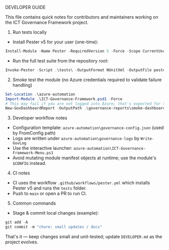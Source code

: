 DEVELOPER GUIDE

This file contains quick notes for contributors and maintainers working on the ICT Governance Framework project.

1) Run tests locally

- Install Pester v5 for your user (one-time):

```powershell
Install-Module -Name Pester -RequiredVersion 5 -Force -Scope CurrentUser -AllowClobber -SkipPublisherCheck
```

- Run the full test suite from the repository root:

```powershell
Invoke-Pester -Script .\tests\ -OutputFormat NUnitXml -OutputFile pester-results.xml -PassThru
```

2) Smoke test the module (no Azure credentials required to validate failure handling)

```powershell
Set-Location .\azure-automation
Import-Module .\ICT-Governance-Framework.psd1 -Force
# This may fail if you are not logged into Azure; that's expected for the no-login smoke path
New-GovDashboardReport -OutputPath .\governance-reports\smoke-dashboard-test.html -ErrorAction Stop
```

3) Developer workflow notes

- Configuration template: `azure-automation\governance-config.json` (used by FromConfig path)
- Logs are written under `azure-automation\governance-logs` by `Write-GovLog`
- Use the interactive launcher: `azure-automation\ICT-Governance-Framework-Menu.ps1`
- Avoid mutating module manifest objects at runtime; use the module's `$CONFIG` instead.

4) CI notes

- CI uses the workflow `.github/workflows/pester.yml` which installs Pester v5 and runs the `tests` folder.
- Push to `main` or open a PR to run CI.

5) Common commands

- Stage & commit local changes (example):

```powershell
git add -A
git commit -m "chore: small updates / docs"
```

That's it — keep changes small and unit-tested; update `DEVELOPER.md` as the project evolves.
